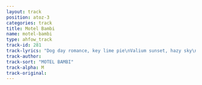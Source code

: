```yaml
---
layout: track
position: atoz-3
categories: track
title: Motel Bambi
name: motel-bambi
type: ahfow_track
track-id: 281
track-lyrics: "Dog day romance, key lime pie\nValium sunset, hazy sky\nMotel bambi\nWhere has all the sunshine gone?\n \nMystic rattlers, 8 eyed spy\nHong kong garden, spanish fly\nMotel Bambi\nWhere has all the sunshine gone?\n \nWe don't belong here\nWe can't compete\nWe don't belong, anymore\n \nI like flowers, I like sex\nCover all the mirrors\nI think I'm gonna cry\nIt's Tuesday morning\nWhere have all the good times gone?\n \nTaxi drivers, yellow hands\nCosmic dancers, on golden sands\nMotel Bambi\nTell me where the good times have gone\n \nWe don't belong\nWe can't complete\nWe don't belong, anymore"
track-author: 
track-sort: "MOTEL BAMBI"
track-alpha: M
track-original: 
---
```

